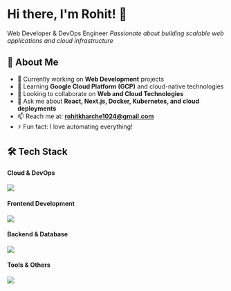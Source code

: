 # Hi there, I'm Rohit! 👋
Web Developer & DevOps Engineer <em>Passionate about building scalable web applications and cloud infrastructure</em>

## 🚀 About Me

- 🔭 Currently working on **Web Development** projects
- 🌱 Learning **Google Cloud Platform (GCP)** and cloud-native technologies
- 👯 Looking to collaborate on **Web and Cloud Technologies**
- 💬 Ask me about **React, Next.js, Docker, Kubernetes, and cloud deployments**
- 📫 Reach me at: **rohitkharche1024@gmail.com**
- ⚡ Fun fact: I love automating everything!

## 🛠️ Tech Stack
#### Cloud & DevOps
<p align="start">
    <img src="https://skillicons.dev/icons?i=gcp,aws,kubernetes,docker,linux,terraform,gitlab,githubactions,jenkins" />
</p>

#### Frontend Development
<p align="start">
    <img src="https://skillicons.dev/icons?i=ts,react,nextjs,astro,angular" />
</p>

#### Backend & Database
<p align="start">
    <img src="https://skillicons.dev/icons?i=python,nestjs,spring,firebase,supabase,postgres,prisma,bun" />
</p>

#### Tools & Others
<p align="start">
    <img src="https://skillicons.dev/icons?i=vscode,github,stackoverflow" />
</p>
